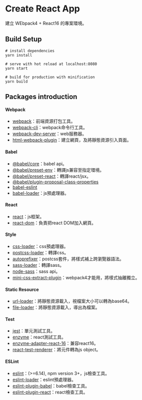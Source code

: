 # Create React App
建立 WEbpack4 + React16 的專案環境。

## Build Setup
```
# install dependencies
yarn install

# serve with hot reload at localhost:8080
yarn start

# build for production with minification
yarn build
```

## Packages introduction

#### Webpack
* [webpack](https://www.npmjs.com/package/webpack)：前端資源打包工具。
* [webpack-cli](https://www.npmjs.com/package/webpack-cli)：webpack命令行工具。
* [webpack-dev-server](https://www.npmjs.com/package/webpack-dev-server)：web服務器。
* [html-webpack-plugin](https://www.npmjs.com/package/html-webpack-plugin)：建立網頁，及將靜態資源引入頁面。

#### Babel 
* [@babel/core](https://www.npmjs.com/package/@babel/core)：babel api。
* [@babel/preset-env](https://www.npmjs.com/package/@babel/preset-env)：轉譯js兼容至指定環境。
* [@babel/preset-react](https://www.npmjs.com/package/@babel/preset-react)：轉譯react/jsx。
* [@babel/plugin-proposal-class-properties](https://www.npmjs.com/package/@babel/plugin-proposal-class-properties)
* [babel-eslint](https://www.npmjs.com/package/babel-eslint)
* [babel-loader](https://www.npmjs.com/package/babel-loader)：js預處理器。

#### React
* [react](https://www.npmjs.com/package/react)：js框架。
* [react-dom](https://www.npmjs.com/package/react-dom)：負責把react DOM加入網頁。

#### Style
* [css-loader](https://www.npmjs.com/package/css-loader)：css預處理器。
* [postcss-loader](https://www.npmjs.com/package/postcss-loader)：轉譯css。
* [autoprefixer](https://www.npmjs.com/package/autoprefixer)：postcss套件，將樣式補上跨瀏覽器語法。
* [sass-loader](https://www.npmjs.com/package/sass-loader)：轉譯sass。
* [node-sass](https://www.npmjs.com/package/node-sass)：sass api。
* [mini-css-extract-plugin](https://www.npmjs.com/package/mini-css-extract-plugin)：webpack4才能用，將樣式抽離獨立。

#### Static Resource
* [url-loader](https://www.npmjs.com/package/url-loader)：將靜態資源載入，視檔案大小可以轉為base64。
* [file-loader](https://www.npmjs.com/package/file-loader)：將靜態資源載入，導出為檔案。

#### Test
* [jest](https://www.npmjs.com/package/jest)：單元測試工具。
* [enzyme](https://www.npmjs.com/package/enzyme)：react測試工具。
* [enzyme-adapter-react-16](https://www.npmjs.com/package/enzyme-adapter-react-16)：兼容react16。
* [react-test-renderer](https://www.npmjs.com/package/react-test-renderer)：將元件轉為js object。

#### ESLint
* [eslint](https://www.npmjs.com/package/eslint)：(>=6.14), npm version 3+，js檢查工具。
* [eslint-loader](https://www.npmjs.com/package/eslint-loader)：eslint預處理器。
* [eslint-plugin-babel](https://www.npmjs.com/package/eslint-plugin-babel)：babel檢查工具。
* [eslint-plugin-react](https://www.npmjs.com/package/eslint-plugin-react)：react檢查工具。